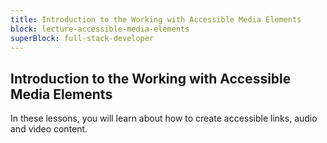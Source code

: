 ```yaml
---
title: Introduction to the Working with Accessible Media Elements
block: lecture-accessible-media-elements
superBlock: full-stack-developer
---
```


## Introduction to the Working with Accessible Media Elements

In these lessons, you will learn about how to create accessible links, audio and video content.
